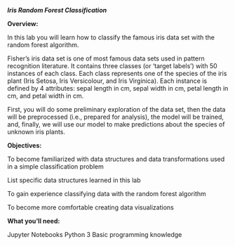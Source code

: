 ***Iris Random Forest Classification***


**Overview:** 

In this lab you will learn how to classify the famous iris data set with the random forest algorithm. 

Fisher’s iris data set is one of most famous data sets used in pattern recognition literature. 
It contains three classes (or ‘target labels’) with 50 instances of each class. 
Each class represents one of the species of the iris plant (Iris Setosa, Iris Versicolour, and Iris Virginica). 
Each instance is defined by 4 attributes: sepal length in cm, sepal width in cm, petal length in cm, and petal width in cm.  


First, you will do some preliminary exploration of the data set, then the data will be preprocessed (i.e., prepared for analysis), the model will be trained, and, finally, we will use our model to make predictions about the species of unknown iris plants.  

 

**Objectives:** 

To become familiarized with data structures and data transformations used in a simple classification problem 

List specific data structures learned in this lab 

To gain experience classifying data with the random forest algorithm 

To become more comfortable creating data visualizations 

 

**What you’ll need:**

Jupyter Notebooks 
Python 3 
Basic programming knowledge 
